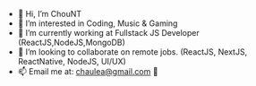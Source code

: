 - 👋 Hi, I’m ChouNT
- 👀 I’m interested in Coding, Music & Gaming
- 🌱 I’m currently working at Fullstack JS Developer (ReactJS,NodeJS,MongoDB)
- 💞️ I’m looking to collaborate on remote jobs. (ReactJS, NextJS, ReactNative, NodeJS, UI/UX)
- 📫 Email me at: chaulea@gmail.com 🙌

<!---
chowchowww/chowchowww is a ✨ special ✨ repository because its `README.md` (this file) appears on your GitHub profile.
You can click the Preview link to take a look at your changes.
--->
